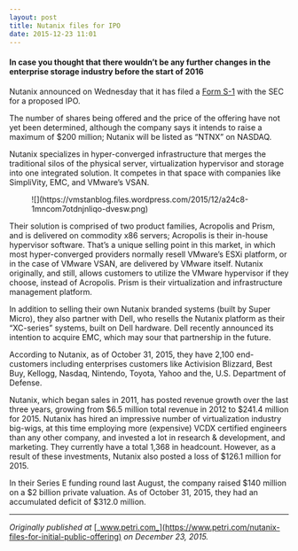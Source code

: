 ```yaml
---
layout: post
title: Nutanix files for IPO
date: 2015-12-23 11:01
---
```


#### In case you thought that there wouldn’t be any further changes in the enterprise storage industry before the start of 2016

Nutanix announced on Wednesday that it has filed a [Form S-1](http://www.sec.gov/Archives/edgar/data/1618732/000119312515411021/d937439ds1.htm) with the SEC for a proposed IPO.

The number of shares being offered and the price of the offering have not yet been determined, although the company says it intends to raise a maximum of $200 million; Nutanix will be listed as “NTNX” on NASDAQ.

Nutanix specializes in hyper-converged infrastructure that merges the traditional silos of the physical server, virtualization hypervisor and storage into one integrated solution. It competes in that space with companies like SimpliVity, EMC, and VMware’s VSAN.

<figure>![](https://vmstanblog.files.wordpress.com/2015/12/a24c8-1mncom7otdnjnliqo-dvesw.png)</figure>

Their solution is comprised of two product families, Acropolis and Prism, and is delivered on commodity x86 servers; Acropolis is their in-house hypervisor software. That’s a unique selling point in this market, in which most hyper-converged providers normally resell VMware’s ESXi platform, or in the case of VMware VSAN, are delivered by VMware itself. Nutanix originally, and still, allows customers to utilize the VMware hypervisor if they choose, instead of Acropolis. Prism is their virtualization and infrastructure management platform.

In addition to selling their own Nutanix branded systems (built by Super Micro), they also partner with Dell, who resells the Nutanix platform as their “XC-series” systems, built on Dell hardware. Dell recently announced its intention to acquire EMC, which may sour that partnership in the future.

According to Nutanix, as of October 31, 2015, they have 2,100 end-customers including enterprises customers like Activision Blizzard, Best Buy, Kellogg, Nasdaq, Nintendo, Toyota, Yahoo and the, U.S. Department of Defense.

Nutanix, which began sales in 2011, has posted revenue growth over the last three years, growing from $6.5 million total revenue in 2012 to $241.4 million for 2015\. Nutanix has hired an impressive number of virtualization industry big-wigs, at this time employing more (expensive) VCDX certified engineers than any other company, and invested a lot in research & development, and marketing. They currently have a total 1,368 in headcount. However, as a result of these investments, Nutanix also posted a loss of $126.1 million for 2015.

In their Series E funding round last August, the company raised $140 million on a $2 billion private valuation. As of October 31, 2015, they had an accumulated deficit of $312.0 million.

* * *

_Originally published at_ [_www.petri.com_](https://www.petri.com/nutanix-files-for-initial-public-offering) _on December 23, 2015._
